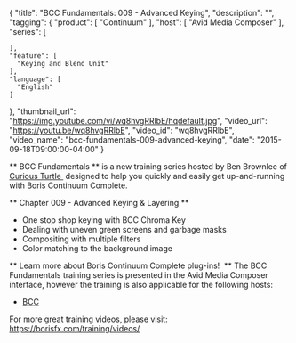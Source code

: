 {
  "title": "BCC Fundamentals: 009 - Advanced Keying",
  "description": "",
  "tagging": {
    "product": [
      "Continuum"
    ],
    "host": [
      "Avid Media Composer"
    ],
    "series": [

    ],
    "feature": [
      "Keying and Blend Unit"
    ],
    "language": [
      "English"
    ]
  },
  "thumbnail_url": "https://img.youtube.com/vi/wq8hvgRRlbE/hqdefault.jpg",
  "video_url": "https://youtu.be/wq8hvgRRlbE",
  "video_id": "wq8hvgRRlbE",
  "video_name": "bcc-fundamentals-009-advanced-keying",
  "date": "2015-09-18T09:00:00-04:00"
}

** BCC Fundamentals ** is a new training series hosted by Ben Brownlee of  [ Curious Turtle ](http://www.curiousturtle.com/)  designed to help you quickly and easily get up-and-running with Boris Continuum Complete. 

** Chapter 009 - Advanced Keying &amp; Layering **

  * One stop shop keying with BCC Chroma Key
  * Dealing with uneven green screens and garbage masks
  * Compositing with multiple filters
  * Color matching to the background image

** Learn more about Boris Continuum Complete plug-ins!  ** The BCC Fundamentals training series is presented in the Avid Media Composer interface, however the training is also applicable for the following hosts:

  * [ BCC ](/products/continuum/)

For more great training videos, please visit:  [ https://borisfx.com/training/videos/ ](/training/videos/)






